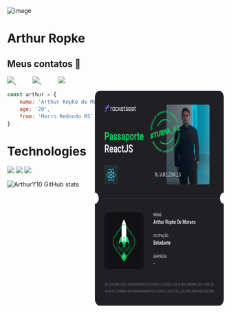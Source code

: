 ![image](https://repository-images.githubusercontent.com/346374610/5e85bc80-8413-11eb-9e69-1fd4765ab542)


# Arthur Ropke 

## Meus contatos :iphone:

<p align="left">
    <a href="https://github.com/Arthury10">
        <img  src="https://img.shields.io/badge/github-%23100000.svg?&style=for-the-badge&logo=github&logoColor=white&link=mailto:https://github.com/Arthury10">
    </a>
    &nbsp;&nbsp;&nbsp;&nbsp;&nbsp;&nbsp;&nbsp;&nbsp;&nbsp;
	 <a href="https://arthury10.github.io/Arthury10.io/">
        <img  src="https://img.shields.io/badge/website-000000?style=for-the-badge&logo=About.me&logoColor=white">
    </a>  
    &nbsp;&nbsp;&nbsp;&nbsp;&nbsp;&nbsp;&nbsp;&nbsp;&nbsp;
    <a href="https://www.linkedin.com/in/arthur-ropke/">
        <img src="https://img.shields.io/badge/linkedin-%230077B5.svg?&style=for-the-badge&logo=linkedin&logoColor=white&link=mailto:https://www.linkedin.com/in/arthur-ropke/">
    </a>
</p>


<a href="#">
    <img align="right" width="300" height="500" src="https://github.com/Arthury10/ArthurY10/blob/main/img/Passaporte-react-js.png?raw=true)" />
</a>



```javascript
const arthur = {
	name: 'Arthur Ropke de Moraes',
	age: '20',
	from: 'Morro Redondo RS'
}
```

# Technologies

<p align="left">
  <img src="https://img.icons8.com/color/40/000000/html-5.png">
  <img src="https://img.icons8.com/color/40/0080FF/css3.png">
  <img src="https://img.icons8.com/color/40/000000/javascript.png">
</p>

![ArthurY10 GitHub stats](https://github-readme-stats.vercel.app/api?username=ArthurY10&show_icons=true&theme=midnight-purple)
